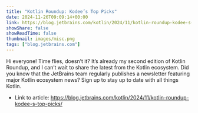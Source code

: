 ```yaml
---
title: "Kotlin Roundup: Kodee’s Top Picks"
date: 2024-11-26T09:09:14+00:00
link: https://blog.jetbrains.com/kotlin/2024/11/kotlin-roundup-kodee-s-top-picks/
showShare: false
showReadTime: false
thumbnail: images/misc.png
tags: ["blog.jetbrains.com"]
---
```

Hi everyone! Time flies, doesn’t it? It’s already my second edition of Kotlin Roundup, and I can’t wait to share the latest from the Kotlin ecosystem. Did you know that the JetBrains team regularly publishes a newsletter featuring major Kotlin ecosystem news? Sign up to stay up to date with all things Kotlin.

- Link to article: https://blog.jetbrains.com/kotlin/2024/11/kotlin-roundup-kodee-s-top-picks/